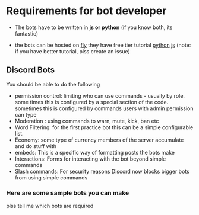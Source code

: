 # Requirements for bot developer

- The bots have to be written in **js or python** (if you know both, its fantastic)

- the bots can be hosted on [fly](https://fly.io/docs/about/pricing) they have free tier  tutorial [python](https://jonahlawrence.hashnode.dev/hosting-a-python-discord-bot-for-free-with-flyio) [js](https://sevic.dev/nodejs-deployment-flyio/) (note: if you have better tutorial, plss create an issue)


## Discord Bots
You should be able to do the following
	
- permission control: limiting who can use commands - usually by role. some times this is configured by a special section of the code. sometimes this is configured by commands users with admin permission can type 
- Moderation : using commands to warn, mute, kick, ban etc
- Word Filtering: for the first practice bot this can be a simple configurable list.  
- Economy: some type of currency members of the server accumulate and do stuff with
- embeds: This is a specific way of formatting posts the bots make
-  Interactions: Forms for interacting with the bot beyond simple commands 
- Slash commands:  For security reasons Discord now blocks bigger bots from using simple commands

### Here are some sample bots you can make

plss tell me which bots are required
